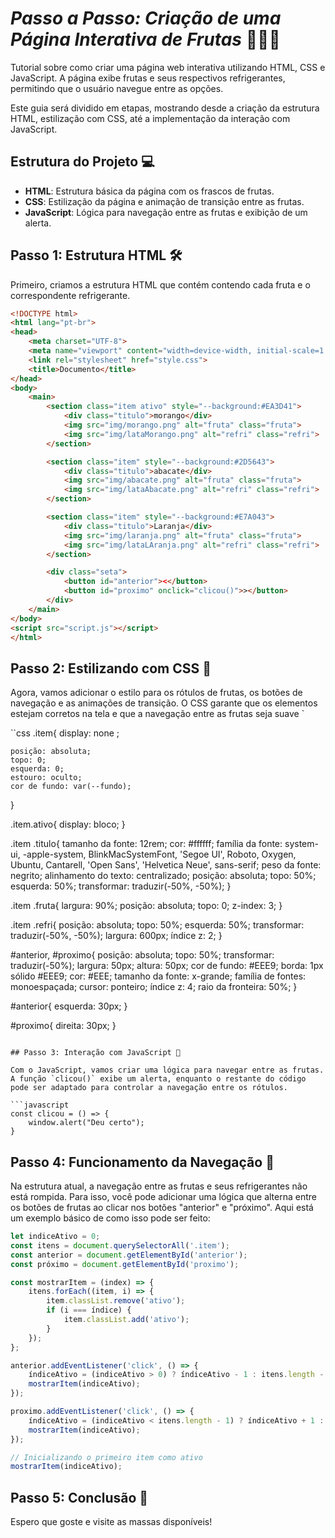 # *_Passo a Passo: Criação de uma Página Interativa de Frutas_* 🍓🍊🥑

Tutorial sobre como criar uma página web interativa utilizando HTML, CSS e JavaScript. A página exibe frutas e seus respectivos refrigerantes, permitindo que o usuário navegue entre as opções.

Este guia será dividido em etapas, mostrando desde a criação da estrutura HTML, estilização com CSS, até a implementação da interação com JavaScript.

## Estrutura do Projeto 💻

* **HTML**: Estrutura básica da página com os frascos de frutas.
* **CSS**: Estilização da página e animação de transição entre as frutas.
* **JavaScript**: Lógica para navegação entre as frutas e exibição de um alerta.

## Passo 1: Estrutura HTML 🛠️

Primeiro, criamos a estrutura HTML que contém contendo cada fruta e o correspondente refrigerante.

```html
<!DOCTYPE html>
<html lang="pt-br">
<head>
    <meta charset="UTF-8">
    <meta name="viewport" content="width=device-width, initial-scale=1.0">
    <link rel="stylesheet" href="style.css">
    <title>Documento</title>
</head>
<body>
    <main>
        <section class="item ativo" style="--background:#EA3D41">
            <div class="titulo">morango</div>
            <img src="img/morango.png" alt="fruta" class="fruta">
            <img src="img/lataMorango.png" alt="refri" class="refri">
        </section>

        <section class="item" style="--background:#2D5643">
            <div class="titulo">abacate</div>
            <img src="img/abacate.png" alt="fruta" class="fruta">
            <img src="img/lataAbacate.png" alt="refri" class="refri">
        </section>

        <section class="item" style="--background:#E7A043">
            <div class="titulo">Laranja</div>
            <img src="img/laranja.png" alt="fruta" class="fruta">
            <img src="img/lataLAranja.png" alt="refri" class="refri">
        </section>

        <div class="seta">
            <button id="anterior"><</button>
            <button id="proximo" onclick="clicou()">></button>
        </div>
    </main>
</body>
<script src="script.js"></script>
</html>
```

## Passo 2: Estilizando com CSS 🎨

Agora, vamos adicionar o estilo para os rótulos de frutas, os botões de navegação e as animações de transição. O CSS garante que os elementos estejam corretos na tela e que a navegação entre as frutas seja suave     `

``css
.item{
    display: none     ;


    posição: absoluta;
    topo: 0;
    esquerda: 0;
    estouro: oculto;
    cor de fundo: var(--fundo);
}

.item.ativo{
    display: bloco;
}

.item .titulo{
    tamanho da fonte: 12rem;
    cor: #ffffff;
    família da fonte: system-ui, -apple-system, BlinkMacSystemFont,
    'Segoe UI', Roboto, Oxygen, Ubuntu, Cantarell, 'Open Sans', 'Helvetica Neue', sans-serif;
    peso da fonte: negrito;
    alinhamento do texto: centralizado;
    posição: absoluta;
    topo: 50%;
    esquerda: 50%;
    transformar: traduzir(-50%, -50%);
}

.item .fruta{
    largura: 90%;
    posição: absoluta;
    topo: 0;
    z-index: 3;
}

.item .refri{
    posição: absoluta;
    topo: 50%;
    esquerda: 50%;
    transformar: traduzir(-50%, -50%);
    largura: 600px;
    índice z: 2;
}

#anterior, #proximo{
    posição: absoluta;
    topo: 50%;
    transformar: traduzir(-50%);
    largura: 50px;
    altura: 50px;
    cor de fundo: #EEE9;
    borda: 1px sólido #EEE9;
    cor: #EEE;
    tamanho da fonte: x-grande;
    família de fontes: monoespaçada;
    cursor: ponteiro;
    índice z: 4;
    raio da fronteira: 50%;
}

#anterior{
    esquerda: 30px;
}

#proximo{
    direita: 30px;
}
```

## Passo 3: Interação com JavaScript 🚀

Com o JavaScript, vamos criar uma lógica para navegar entre as frutas. A função `clicou()` exibe um alerta, enquanto o restante do código pode ser adaptado para controlar a navegação entre os rótulos.

```javascript
const clicou = () => {
    window.alert("Deu certo");
}
```

## Passo 4: Funcionamento da Navegação 🔄

Na estrutura atual, a navegação entre as frutas e seus refrigerantes não está rompida. Para isso, você pode adicionar uma lógica que alterna entre os botões de frutas ao clicar nos botões "anterior" e "próximo". Aqui está um exemplo básico de como isso pode ser feito:

```javascript
let indiceAtivo = 0;
const itens = document.querySelectorAll('.item');
const anterior = document.getElementById('anterior');
const próximo = document.getElementById('proximo');

const mostrarItem = (index) => {
    itens.forEach((item, i) => {
        item.classList.remove('ativo');
        if (i === índice) {
            item.classList.add('ativo');
        }
    });
};

anterior.addEventListener('click', () => {
    índiceAtivo = (indiceAtivo > 0) ? índiceAtivo - 1 : itens.length - 1;
    mostrarItem(indiceAtivo);
});

proximo.addEventListener('click', () => {
    índiceAtivo = (indiceAtivo < itens.length - 1) ? índiceAtivo + 1 : 0;
    mostrarItem(indiceAtivo);
});

// Inicializando o primeiro item como ativo
mostrarItem(indiceAtivo);
```

## Passo 5: Conclusão 🎉

Espero que goste e visite as massas disponíveis!
